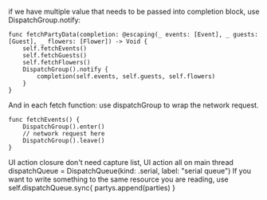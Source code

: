 if we have multiple value that needs to be passed into completion block, use DispatchGroup.notify:

```
func fetchPartyData(completion: @escaping(_ events: [Event], _ guests: [Guest], _ flowers: [Flower]) -> Void {
    self.fetchEvents()
    self.fetchGuests()
    self.fetchFlowers()
    DispatchGroup().notify {
        completion(self.events, self.guests, self.flowers)
    }
}
```

And in each fetch function: use dispatchGroup to wrap the network request.

```
func fetchEvents() {
    DispatchGroup().enter()
    // network request here
    DispatchGroup().leave()
}
```





 UI action closure don't need capture list, UI action all on main thread
dispatchQueue = DispatchQueue(kind: .serial, label: "serial queue")
If you want to write something to the same resource you are reading, use self.dispatchQueue.sync{ partys.append(parties) }
